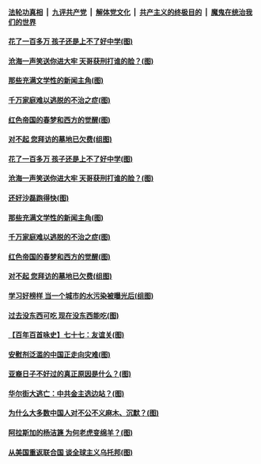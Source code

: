 ####  [法轮功真相](../../../../basic/blob/master/README.md?t=04071202) &nbsp;|&nbsp; [九评共产党](../../../../9ping.md/blob/master/README.md?t=04071202) &nbsp;|&nbsp; [解体党文化](../../../../jtdwh.md/blob/master/README.md?t=04071202)  &nbsp;|&nbsp; [共产主义的终极目的](../../../../gczydzjmd.md/blob/master/README.md?t=04071202) &nbsp;|&nbsp; [魔鬼在统治我们的世界](../../../../mgztzwmdsj.md/blob/master/README.md?t=04071202) 

#### [花了一百多万 孩子还是上不了好中学(图)](../pages/p4/967959.md?t=04071202) 

#### [沧海一声笑送你进大牢 天哥获刑打谁的脸？(图)](../pages/p4/967961.md?t=04071202) 

#### [那些充满文学性的新闻主角(图)](../pages/p4/967958.md?t=04071202) 

#### [千万家庭难以逃脱的不治之症(图)](../pages/p4/967956.md?t=04071202) 

#### [红色帝国的春梦和西方的觉醒(图)](../pages/p4/967870.md?t=04071202) 

#### [对不起 您拜访的墓地已欠费(组图)](../pages/p4/967865.md?t=04071202) 

#### [花了一百多万 孩子还是上不了好中学(图)](../pages/p4/967959.md?t=04071202) 

#### [沧海一声笑送你进大牢 天哥获刑打谁的脸？(图)](../pages/p4/967961.md?t=04071202) 

#### [还好沙磊跑得快(图)](../pages/p4/967955.md?t=04071202) 

#### [那些充满文学性的新闻主角(图)](../pages/p4/967958.md?t=04071202) 

#### [千万家庭难以逃脱的不治之症(图)](../pages/p4/967956.md?t=04071202) 


#### [红色帝国的春梦和西方的觉醒(图)](../pages/p4/967870.md?t=04071202) 


#### [对不起 您拜访的墓地已欠费(组图)](../pages/p4/967865.md?t=04071202) 

#### [学习好榜样 当一个城市的水污染被曝光后(组图)](../pages/p4/967863.md?t=04071202) 

#### [过去没东西可吃 现在没东西能吃(图)](../pages/p4/967859.md?t=04071202) 

#### [【百年百首咏史】七十七：友谊关(图)](../pages/p4/967844.md?t=04071202) 


#### [安慰剂泛滥的中国正走向灾难(图)](../pages/p4/967762.md?t=04071202) 

#### [亚裔日子不好过的真正原因是什么？(图)](../pages/p4/967765.md?t=04071202) 

#### [华尔街大逃亡：中共金主选边站？(图)](../pages/p4/967759.md?t=04071202) 

#### [为什么大多数中国人对不公不义麻木、沉默？(图)](../pages/p4/967760.md?t=04071202) 

#### [阿拉斯加的杨洁篪 为何老虎变绵羊？(图)](../pages/p4/967723.md?t=04071202) 

#### [从美国重返联合国 谈全球主义乌托邦(图)](../pages/p4/966832.md?t=04071202) 


